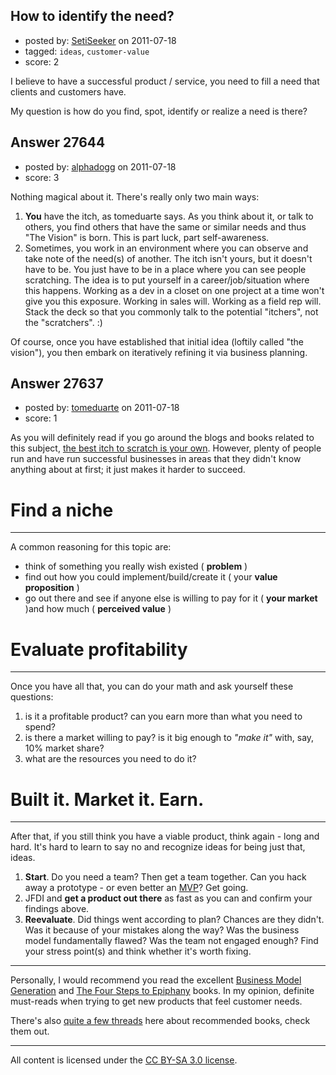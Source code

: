 ## How to identify the need?

- posted by: [SetiSeeker](https://stackexchange.com/users/-1/8044-setiseeker) on 2011-07-18
- tagged: `ideas`, `customer-value`
- score: 2

I believe to have a successful product / service, you need to fill a need that clients and customers have.

My question is how do you find, spot, identify or realize a need is there?




## Answer 27644

- posted by: [alphadogg](https://stackexchange.com/users/-1/3197-alphadogg) on 2011-07-18
- score: 3

Nothing magical about it. There's really only two main ways:

 1. **You** have the itch, as tomeduarte says. As you think about it, or talk to others, you find others that have the same or similar needs and thus "The Vision" is born. This is part luck, part self-awareness.
 2. Sometimes, you work in an environment where you can observe and take note of the need(s) of another. The itch isn't yours, but it doesn't have to be. You just have to be in a place where you can see people scratching. The idea is to put yourself in a career/job/situation where this happens. Working as a dev in a closet on one project at a time won't give you this exposure. Working in sales will. Working as a field rep will. Stack the deck so that you commonly talk to the potential "itchers", not the "scratchers". :)

Of course, once you have established that initial idea (loftily called "the vision"), you then embark on iteratively refining it via business planning.


## Answer 27637

- posted by: [tomeduarte](https://stackexchange.com/users/-1/6408-tomeduarte) on 2011-07-18
- score: 1

<p>As you will definitely read if you go around the blogs and books related to this subject, <a href="http://gettingreal.37signals.com/ch02_Whats_Your_Problem.php" rel="nofollow">the best itch to scratch is your own</a>. However, plenty of people run and have run successful businesses in areas that they didn't know anything about at first; it just makes it harder to succeed.</p>

<h1>Find a niche</h1>

<hr>

<p>A common reasoning for this topic are:</p>

<ul>
<li>think of something you really wish existed ( <strong>problem</strong> )</li>
<li>find out how you could implement/build/create it ( your <strong>value proposition</strong> )</li>
<li>go out there and see if anyone else is willing to pay for it ( <strong>your market</strong> )and how much ( <strong>perceived value</strong> )</li>
</ul>

<h1>Evaluate profitability</h1>

<hr>

<p>Once you have all that, you can do your math and ask yourself these questions:</p>

<ol>
<li>is it a profitable product? can you earn more than what you need to spend?</li>
<li>is there a market willing to pay? is it big enough to <em>"make it"</em> with, say, 10% market share?</li>
<li>what are the resources you need to do it?</li>
</ol>

<h1>Built it. Market it. Earn.</h1>

<hr>

<p>After that, if you still think you have a viable product, think again - long and hard. It's hard to learn to say no and recognize ideas for being just that, ideas.</p>

<ol>
<li><strong>Start</strong>. Do you need a team? Then get a team together. Can you hack away a prototype - or even better an <a href="http://en.wikipedia.org/wiki/Minimum_viable_product" rel="nofollow">MVP</a>? Get going.</li>
<li>JFDI and <strong>get a product out there</strong> as fast as you can and confirm your findings above.</li>
<li><strong>Reevaluate</strong>. Did things went according to plan? Chances are they didn't. Was it because of your mistakes along the way? Was the business model fundamentally flawed? Was the team not engaged enough? Find your stress point(s) and think whether it's worth fixing.</li>
</ol>

<hr>

<p>Personally, I would recommend you read the excellent <a href="http://businessmodelgeneration.com/book" rel="nofollow">Business Model Generation</a> and <a href="http://rads.stackoverflow.com/amzn/click/0976470705" rel="nofollow">The Four Steps to Epiphany</a> books. In my opinion, definite must-reads when trying to get new products that feel customer needs.</p>

<p>There's also <a href="http://answers.onstartups.com/questions/tagged/books">quite a few threads</a> here about recommended books, check them out.</p>




---

All content is licensed under the [CC BY-SA 3.0 license](https://creativecommons.org/licenses/by-sa/3.0/).
